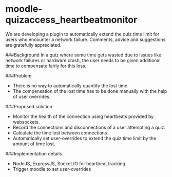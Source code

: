 # moodle-quizaccess_heartbeatmonitor

We are developing a plugin to automatically extend the quiz time limit for users who encounter a network failure. Comments, advice and suggestions are gratefully appreciated.

###Background
In a quiz where some time gets wasted due to issues like network failures or hardware crash, the user needs to be given additional time to compensate fairly for this loss.	 

###Problem
* There is no way to automatically quantify the lost time.
* The compensation of the lost time has to be done manually with the help of user overrides. 

###Proposed solution
* Monitor the health of the connection using heartbeats provided by websockets.
* Record the connections and disconnections of  a user attempting a quiz.
* Calculate the time lost between connections.
* Automatically set user-overrides to extend the quiz time limit by the amount of time lost.

###Implementation details
* NodeJS, ExpressJS, Socket.IO for heartbeat tracking.
* Trigger moodle to set user-overrides
